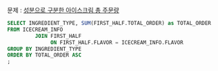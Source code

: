문제 : [성분으로 구분한 아이스크림 총 주문량](https://school.programmers.co.kr/learn/courses/30/lessons/133026)

```sql
SELECT INGREDIENT_TYPE, SUM(FIRST_HALF.TOTAL_ORDER) as TOTAL_ORDER
FROM ICECREAM_INFO
         JOIN FIRST_HALF
              ON FIRST_HALF.FLAVOR = ICECREAM_INFO.FLAVOR
GROUP BY INGREDIENT_TYPE
ORDER BY TOTAL_ORDER ASC
;
```